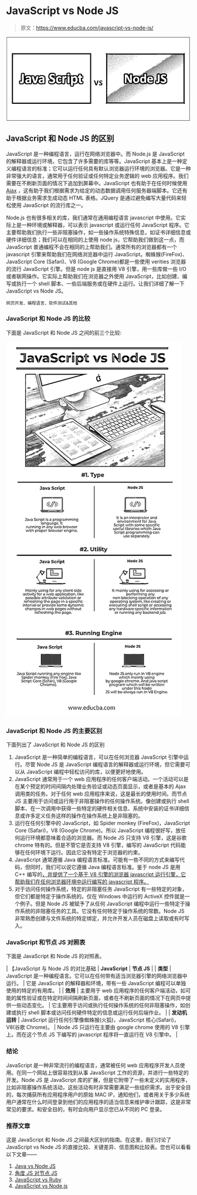 # JavaScript vs Node JS

> 原文：<https://www.educba.com/javascript-vs-node-js/>

![JavaScript vs Node JS](img/8e5bd4c129e5c336d4116a66e57ff0ea.png)



## JavaScript 和 Node JS 的区别

JavaScript 是一种编程语言，运行在网络浏览器中。而 Node.js 是 JavaScript 的解释器或运行环境，它包含了许多需要的库等等。JavaScript 基本上是一种定义编程语言的标准；它可以运行任何具有默认浏览器运行环境的浏览器。它是一种非常强大的语言，通常用于任何验证或任何特定业务逻辑的 web 应用程序。我们需要在不刷新页面的情况下追加到屏幕中。JavaScript 也有助于在任何时候使用 [Ajax](https://www.educba.com/ajax-interview-questions/) ，这有助于我们根据需求为给定的动态数据调用任何服务器端脚本。它还有助于根据业务需求生成动态 HTML 表格。JQuery 是通过避免编写大量代码来轻松使用 JavaScript 的流行库之一。

Node.js 也有很多相关的库，我们通常在通用编程语言 javascript 中使用。它实际上是一种环境或解释器，可以表示 javascript 或运行任何 JavaScript 程序。它主要帮助我们执行一些非阻塞操作，如一些操作系统特殊信息，如证书详细信息或硬件详细信息；我们可以在相同的上使用 node js，它帮助我们做到这一点，而 JavaScript 普通编程不会在相同的上帮助我们。通常所有的浏览器都有一个 javascript 引擎来帮助我们在网络浏览器中运行 JavaScript。蜘蛛猴(FireFox)、JavaScript Core (Safari)、V8 (Google Chrome)都是一些使用 verities 浏览器的流行 JavaScript 引擎。但是 node js 是直接用 V8 引擎，用一些库做一些 I/O 或者联网操作。它实际上帮助我们在浏览器之外使用 JavaScript，比如创建、编写或执行一个 shell 脚本、一些后端服务或在硬件上运行。让我们详细了解一下 JavaScript vs Node JS。

<small>网页开发、编程语言、软件测试&其他</small>

### JavaScript 和 Node JS 的比较

下面是 JavaScript 和 Node JS 之间的前三个比较:

![JavaScript vs Node JS](img/225379d17437923b57bfab8484da9f6e.png)



### JavaScript 和 Node JS 的主要区别

下面列出了 JavaScript 和 Node JS 的区别

1.  JavaScript 是一种简单的编程语言，可以在任何浏览器 JavaScript 引擎中运行。尽管 Node JS 是 JavaScript 编程语言的解释器或运行环境，但它需要可以从 JavaScript 编程中轻松访问的库，以便更好地使用。
2.  JavaScript 通常用于一个 web 应用程序的任何客户端活动。一个活动可以是在某个预定的时间间隔内处理业务验证或动态页面显示，或者是基本的 Ajax 调用类的任务。对于任何 web 应用程序来说，这是最长的使用时间。而节点 JS 主要用于访问或运行用于非阻塞操作的任何操作系统。像创建或执行 shell 脚本、在一次调用中获得一些特定的硬件相关信息、系统中安装的证书详细信息或许多定义任务这样的操作在操作系统上是非阻塞的。
3.  运行在任何引擎中的 JavaScript，如 Spider monkey (FireFox)，JavaScript Core (Safari)，V8 (Google Chrome)。所以 JavaScript 编程很好写，放任何运行环境都意味着合适的浏览器。而 Node JS 只支持 V8 引擎，这是谷歌 chrome 特有的。但是不管它是否支持 V8 引擎，编写的 JavaScript 代码能够在任何环境下运行。因此它没有特定于浏览器的约束。
4.  JavaScript 通常遵循 Java 编程语言标准。可能有一些不同的方式来编写代码，但同时，我们可以说它遵循 Java 编程语言标准。鉴于 node JS 是用 C++ 编写的[，并提供了一个基于 V8 引擎的浏览器 javascript 运行引擎，它帮助我们在任何浏览器环境中运行编写的 javascript 程序。](https://www.educba.com/c-plus-plus-interview-questions/)
5.  对于访问任何操作系统，特定的非阻塞任务 JavaScript 有一些特定的对象，但它们都是特定于操作系统的。仅在 Windows 中运行的 ActiveX 控件就是一个例子。但是 Node JS 被赋予了从任何 JavaScript 编程中运行一些特定于操作系统的非阻塞任务的工具。它没有任何特定于操作系统的常数。Node JS 非常熟悉创建与文件系统的特定绑定，并允许开发人员在磁盘上读取或有时写入。

### JavaScript 和节点 JS 对照表

下面是 JavaScript 和 Node JS 的对照表。

| 【JavaScript 与 Node JS 的对比基础 | **JavaScript** | **节点 JS** |
| **类型** | JavaScript 是一种编程语言。它可以在任何带有适当浏览器引擎的网络浏览器中运行。 | 它是 JavaScript 的解释器和环境，带有一些 JavaScript 编程可以单独使用的特定的有用库。 |
| **效用** | 主要用于 web 应用程序的任何客户端活动，如可能的属性验证或在特定时间间隔刷新页面，或者在不刷新页面的情况下在网页中提供一些动态变化。 | 它主要用于访问或执行任何操作系统的任何非阻塞操作，如创建或执行 shell 脚本或访问任何硬件特定的信息或运行任何后端作业。 |
| **发动机运转** | JavaScript 运行任何引擎像蜘蛛猴(火狐)，JavaScript 核心(Safari)，V8(谷歌 Chrome)。 | Node JS 只运行在主要由 google chrome 使用的 V8 引擎上。而在这个节点 JS 下编写的 javascript 程序将一直运行在 V8 引擎中。 |

### 结论

JavaScript 是一种非常流行的编程语言，通常被任何 web 应用程序开发人员使用。在同一个网站上很容易找到从事 JavaScript 工作的资源，并进行一些特定的开发。Node JS 是 JavaScript 库的扩展，但是它附带了一些未定义的实用程序，比如非阻塞操作系统活动，这些活动有时非常需要满足一些组织需求。出于安全目的，每次捕获所有应用程序用户的原始 MAC IP，通知他们，或者用关于多少系统用户通常在什么时间登录到他们的应用程序的适当信息来维护审计跟踪，这是非常常见的要求。和安全目的，有时会向用户显示您已从不同的 PC 登录。

### 推荐文章

这是 JavaScript 和 Node JS 之间最大区别的指南。在这里，我们讨论了 JavaScript vs Node JS 的直接比较、关键差异、信息图和比较表。您也可以看看以下文章——

1.  [Java vs Node JS](https://www.educba.com/java-vs-node-js/)
2.  [角度 JS 对节点 JS](https://www.educba.com/angular-js-vs-node-js/)
3.  [JavaScript vs Ruby](https://www.educba.com/javascript-vs-ruby/)
4.  [JavaScript vs Node.js](https://www.educba.com/javascript-vs-node-dot-js/)





